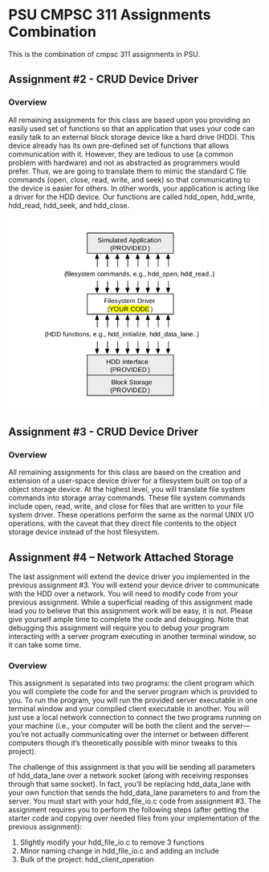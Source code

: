 # PSU CMPSC 311 Assignments Combination
This is the combination of cmpsc 311 assignments in PSU.

## Assignment #2 - CRUD Device Driver
### Overview
All remaining assignments for this class are based upon you providing an easily used set of functions
so that an application that uses your code can easily talk to an external block storage device like a hard drive
(HDD). This device already has its own pre-defined set of functions that allows communication with it.
However, they are tedious to use (a common problem with hardware) and not as abstracted as programmers
would prefer. Thus, we are going to translate them to mimic the standard C file commands (open, close, read,
write, and seek) so that communicating to the device is easier for others. In other words, your application is
acting like a driver for the HDD device. Our functions are called hdd_open, hdd_write, hdd_read, hdd_seek,
and hdd_close.<br>
<div align=center><img src=https://github.com/Ca11me1ce/Image-Repo/blob/master/cmpsc311_images/QQ%E6%88%AA%E5%9B%BE20180611153731.png>
</div>

## Assignment #3 - CRUD Device Driver
### Overview
All remaining assignments for this class are based on the creation and extension of a user-space device driver for a
filesystem built on top of a object storage device. At the highest level, you will translate file system commands into
storage array commands. These file system commands include open, read, write, and close for files that are written
to your file system driver. These operations perform the same as the normal UNIX I/O operations, with the caveat
that they direct file contents to the object storage device instead of the host filesystem.<br>

## Assignment #4 – Network Attached Storage
The last assignment will extend the device driver you implemented in the previous
assignment #3. You will extend your device driver to communicate with the HDD over a
network. You will need to modify code from your previous assignment. While a superficial
reading of this assignment made lead you to believe that this assignment work will be easy, it
is not. Please give yourself ample time to complete the code and debugging. Note that
debugging this assignment will require you to debug your program interacting with a server
program executing in another terminal window, so it can take some time.<br>

### Overview
This assignment is separated into two programs: the client program which you will
complete the code for and the server program which is provided to you. To run the program,
you will run the provided server executable in one terminal window and your compiled client
executable in another. You will just use a local network connection to connect the two
programs running on your machine (i.e., your computer will be both the client and the server—
you’re not actually communicating over the internet or between different computers though
it’s theoretically possible with minor tweaks to this project).<br>

The challenge of this assignment is that you will be sending all parameters of
hdd_data_lane over a network socket (along with receiving responses through that same
socket). In fact, you’ll be replacing hdd_data_lane with your own function that sends the
hdd_data_lane parameters to and from the server. You must start with your hdd_file_io.c
code from assignment #3. The assignment requires you to perform the following steps (after
getting the starter code and copying over needed files from your implementation of the
previous assignment):<br>

1. Slightly modify your hdd_file_io.c to remove 3 functions<br>
2. Minor naming change in hdd_file_io.c and adding an include<br>
3. Bulk of the project: hdd_client_operation<br>

